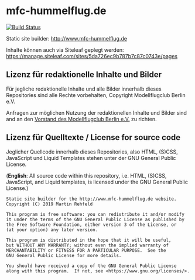 # mfc-hummelflug.de

[![Build Status](https://travis-ci.org/mfc-hummelflug/www.mfc-hummelflug.de.svg?branch=master)](https://travis-ci.org/mfc-hummelflug/www.mfc-hummelflug.de)

Static site builder: <http://www.mfc-hummelflug.de>

Inhalte können auch via Siteleaf geplegt werden:
<https://manage.siteleaf.com/sites/5da726ec9b787b7c87c0743e/pages>

## Lizenz für redaktionelle Inhalte und Bilder

Für jegliche redaktionelle Inhalte und alle Bilder innerhalb dieses
Repositories sind alle Rechte vorbehalten, Copyright Modellflugclub Berlin
e.V.

Anfragen zur möglichen Nutzung der redaktionellen Inhalte und Bilder sind and
an den [Vorstand des Modellflugclub Berlin e.V.](mailto:hummelflieger@arcor.de)
zu richten.

## Lizenz für Quelltexte / License for source code

Jeglicher Quellcode innerhalb dieses Repositories, also HTML, (S)CSS,
JavaScript und Liquid Templates stehen unter der GNU General Public License.

(**English**: All source code within this repository, i.e. HTML, (S)CSS,
JavaScript, and Liquid templates, is licensed under the GNU General Public
License.)

    Static site builder for the http://www.mfc-hummelflug.de website.
    Copyright (C) 2019 Martin Rehfeld

    This program is free software: you can redistribute it and/or modify
    it under the terms of the GNU General Public License as published by
    the Free Software Foundation, either version 3 of the License, or
    (at your option) any later version.

    This program is distributed in the hope that it will be useful,
    but WITHOUT ANY WARRANTY; without even the implied warranty of
    MERCHANTABILITY or FITNESS FOR A PARTICULAR PURPOSE.  See the
    GNU General Public License for more details.

    You should have received a copy of the GNU General Public License
    along with this program.  If not, see <https://www.gnu.org/licenses/>.
